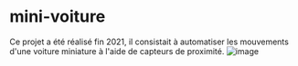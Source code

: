 # mini-voiture
Ce projet a été réalisé fin 2021, il consistait à automatiser les mouvements d'une voiture miniature à l'aide de capteurs de proximité.
![image](https://user-images.githubusercontent.com/105379306/170741440-49f668cb-f39d-4ec0-bfd1-89a71ca0c746.png)
